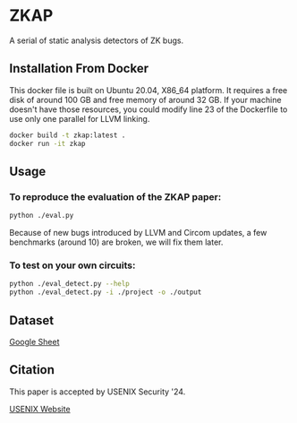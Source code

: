 # ZKAP
A serial of static analysis detectors of ZK bugs.

## Installation From Docker
This docker file is built on Ubuntu 20.04, X86_64 platform.
It requires a free disk of around 100 GB and free memory of around 32 GB.
If your machine doesn't have those resources, you could modify line 23 of the Dockerfile to use only one parallel for LLVM linking.
```bash
docker build -t zkap:latest .
docker run -it zkap
```

## Usage
### To reproduce the evaluation of the ZKAP paper:
```bash
python ./eval.py
```
Because of new bugs introduced by LLVM and Circom updates, a few benchmarks (around 10) are broken, we will fix them later.

### To test on your own circuits:
```bash
python ./eval_detect.py --help
python ./eval_detect.py -i ./project -o ./output
```

## Dataset
[Google Sheet](https://docs.google.com/spreadsheets/d/1HPP3sJD-DcvmIO8pQpjcatmPSBrrS-iwS01wEvdYZB4/edit?usp=sharing)

## Citation
This paper is accepted by USENIX Security '24.

[USENIX Website](https://www.usenix.org/conference/usenixsecurity24/presentation/wen)
